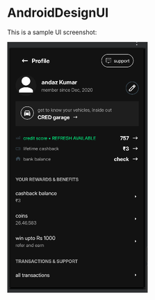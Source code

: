 # AndroidDesignUI



This is a sample UI screenshot:

![image_alt](https://github.com/mraliakbark/AndroidDesignUI/blob/48d6754ad251ac7e085ab8b8490eb0c39d8a4b4e/Screenshot%202025-05-20%20175541.png)

